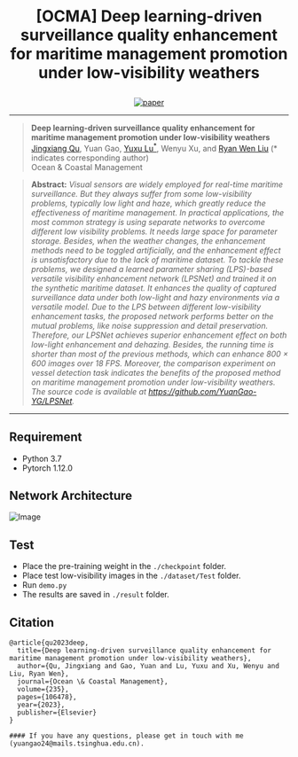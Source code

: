 # <p align=center> [OCMA] Deep learning-driven surveillance quality enhancement for maritime management promotion under low-visibility weathers</p>

<div align="center">

[![paper](https://img.shields.io/badge/LPSNet-paper-blue.svg)](https://www.sciencedirect.com/science/article/pii/S0964569123000030)
  


</div>

---
>**Deep learning-driven surveillance quality enhancement for maritime management promotion under low-visibility weathers**<br> [Jingxiang Qu](https://scholar.google.com.hk/citations?user=9zK-zGoAAAAJ&hl=zh-CN), Yuan Gao, [Yuxu Lu<sup>*</sup>](https://scholar.google.com.hk/citations?user=XXge2_0AAAAJ&hl=zh-CN), Wenyu Xu, and [Ryan Wen Liu](http://mipc.whut.edu.cn/index.html) (* indicates corresponding author) <br> 
>Ocean & Coastal Management

> **Abstract:** *Visual sensors are widely employed for real-time maritime surveillance. But they always suffer from some low-visibility problems, typically low light and haze, which greatly reduce the effectiveness of maritime management. In practical applications, the most common strategy is using separate networks to overcome different low visibility problems. It needs large space for parameter storage. Besides, when the weather changes, the enhancement methods need to be toggled artificially, and the enhancement effect is unsatisfactory due to the lack of maritime dataset. To tackle these problems, we designed a learned parameter sharing (LPS)-based versatile visibility enhancement network (LPSNet) and trained it on the synthetic maritime dataset. It enhances the quality of captured surveillance data under both low-light and hazy environments via a versatile model. Due to the LPS between different low-visibility enhancement tasks, the proposed network performs better on the mutual problems, like noise suppression and detail preservation. Therefore, our LPSNet achieves superior enhancement effect on both low-light enhancement and dehazing. Besides, the running time is shorter than most of the previous methods, which can enhance 800 × 600 images over 18 FPS. Moreover, the comparison experiment on vessel detection task indicates the benefits of the proposed method on maritime management promotion under low-visibility weathers. The source code is available at
https://github.com/YuanGao-YG/LPSNet.*
<hr />

## Requirement

- Python 3.7
- Pytorch 1.12.0

## Network Architecture
![Image](images/Network.jpg)

## Test
* Place the pre-training weight in the `./checkpoint` folder.
* Place test low-visibility images in the `./dataset/Test` folder.
* Run `demo.py`
* The results are saved in `./result` folder.

## Citation

```
@article{qu2023deep,
  title={Deep learning-driven surveillance quality enhancement for maritime management promotion under low-visibility weathers},
  author={Qu, Jingxiang and Gao, Yuan and Lu, Yuxu and Xu, Wenyu and Liu, Ryan Wen},
  journal={Ocean \& Coastal Management},
  volume={235},
  pages={106478},
  year={2023},
  publisher={Elsevier}
}

#### If you have any questions, please get in touch with me (yuangao24@mails.tsinghua.edu.cn).
